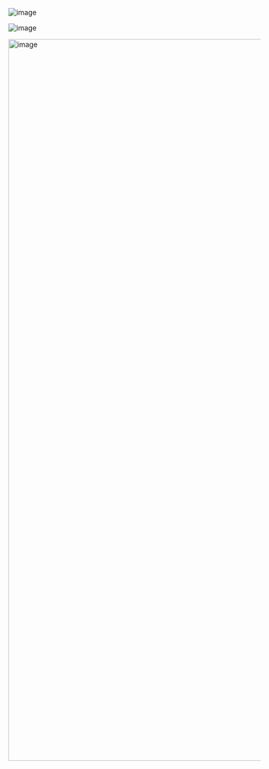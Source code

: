 ![image](https://github.com/user-attachments/assets/4ad3bdc1-eee4-4877-b203-0975c3ab21f4)

![image](https://github.com/user-attachments/assets/dbc6cb9f-8103-404c-92af-119b13998968)

<img width="1440" alt="image" src="https://github.com/user-attachments/assets/f8feea8e-1737-4e90-b8b2-e0ef1e98d854" />

